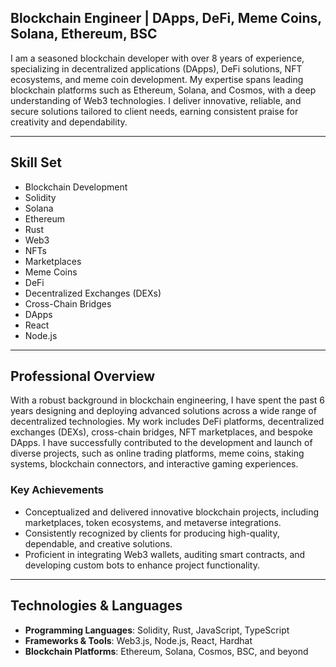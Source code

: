## Blockchain Engineer | DApps, DeFi, Meme Coins, Solana, Ethereum, BSC

I am a seasoned blockchain developer with over 8 years of experience, specializing in decentralized applications (DApps), DeFi solutions, NFT ecosystems, and meme coin development. My expertise spans leading blockchain platforms such as Ethereum, Solana, and Cosmos, with a deep understanding of Web3 technologies. I deliver innovative, reliable, and secure solutions tailored to client needs, earning consistent praise for creativity and dependability.

---

## Skill Set

- Blockchain Development
- Solidity
- Solana
- Ethereum
- Rust
- Web3
- NFTs
- Marketplaces
- Meme Coins
- DeFi
- Decentralized Exchanges (DEXs)
- Cross-Chain Bridges
- DApps
- React
- Node.js

---

## Professional Overview

With a robust background in blockchain engineering, I have spent the past 6 years designing and deploying advanced solutions across a wide range of decentralized technologies. My work includes DeFi platforms, decentralized exchanges (DEXs), cross-chain bridges, NFT marketplaces, and bespoke DApps. I have successfully contributed to the development and launch of diverse projects, such as online trading platforms, meme coins, staking systems, blockchain connectors, and interactive gaming experiences.

### Key Achievements
- Conceptualized and delivered innovative blockchain projects, including marketplaces, token ecosystems, and metaverse integrations.
- Consistently recognized by clients for producing high-quality, dependable, and creative solutions.
- Proficient in integrating Web3 wallets, auditing smart contracts, and developing custom bots to enhance project functionality.

---

## Technologies & Languages

- **Programming Languages**: Solidity, Rust, JavaScript, TypeScript
- **Frameworks & Tools**: Web3.js, Node.js, React, Hardhat
- **Blockchain Platforms**: Ethereum, Solana, Cosmos, BSC, and beyond
